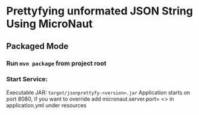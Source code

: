 # Prettyfying unformated JSON String Using MicroNaut

## Packaged Mode
### Run `mvn package` from project root

### Start Service:
Executable JAR: `target/jsonprettyfy-<version>.jar`
Application starts on port 8080, if you want to override add micronaut.server.port= <<port>> in application.yml under resources
